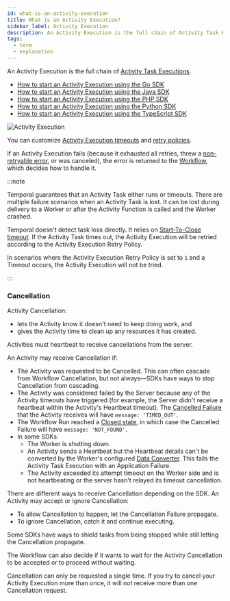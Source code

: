 ```yaml
---
id: what-is-an-activity-execution
title: What is an Activity Execution?
sidebar_label: Activity Execution
description: An Activity Execution is the full chain of Activity Task Executions.
tags:
  - term
  - explanation
---
```


An Activity Execution is the full chain of [Activity Task Executions](/concepts/what-is-an-activity-task-execution).

- [How to start an Activity Execution using the Go SDK](/go/spawning-activities)
- [How to start an Activity Execution using the Java SDK](/java/spawning-activities)
- [How to start an Activity Execution using the PHP SDK](/php/spawning-activities)
- [How to start an Activity Execution using the Python SDK](/python/spawning-activities)
- [How to start an Activity Execution using the TypeScript SDK](/typescript/spawning-activities)

![Activity Execution](/diagrams/activity-execution.svg)

You can customize [Activity Execution timeouts](/concepts/what-is-a-start-to-close-timeout) and [retry policies](/concepts/what-is-a-retry-policy).

If an Activity Execution fails (because it exhausted all retries, threw a [non-retryable error](/concepts/what-is-a-retry-policy#non-retryable-errors), or was canceled), the error is returned to the [Workflow](/workflows), which decides how to handle it.

:::note

Temporal guarantees that an Activity Task either runs or timeouts.
There are multiple failure scenarios when an Activity Task is lost.
It can be lost during delivery to a Worker or after the Activity Function is called and the Worker crashed.

Temporal doesn't detect task loss directly.
It relies on [Start-To-Close timeout](/concepts/what-is-a-start-to-close-timeout).
If the Activity Task times out, the Activity Execution will be retried according to the Activity Execution Retry Policy.

In scenarios where the Activity Execution Retry Policy is set to `1` and a Timeout occurs, the Activity Execution will not be tried.

:::

### Cancellation

Activity Cancellation:

- lets the Activity know it doesn't need to keep doing work, and
- gives the Activity time to clean up any resources it has created.

Activities must heartbeat to receive cancellations from the server.

An Activity may receive Cancellation if:

- The Activity was requested to be Cancelled. This can often cascade from Workflow Cancellation, but not always—SDKs have ways to stop Cancellation from cascading. <!-- TODO link to workflow cancellation -->
- The Activity was considered failed by the Server because any of the Activity timeouts have triggered (for example, the Server didn't receive a heartbeat within the Activity's Heartbeat timeout). The [Cancelled Failure](/references/failures#cancelled-failure) that the Activity receives will have `message: 'TIMED_OUT'`.
- The Workflow Run reached a [Closed state](/workflows#status), in which case the Cancelled Failure will have `message: 'NOT_FOUND'`.
- In some SDKs:
  - The Worker is shutting down.
  - An Activity sends a Heartbeat but the Heartbeat details can't be converted by the Worker's configured [Data Converter](/concepts/what-is-a-data-converter). This fails the Activity Task Execution with an Application Failure.
  - The Activity exceeded its attempt timeout on the Worker side and is not heartbeating or the server hasn't relayed its timeout cancellation.

There are different ways to receive Cancellation depending on the SDK. <!-- TODO link to dev guide -->
An Activity may accept or ignore Cancellation:

- To allow Cancellation to happen, let the Cancellation Failure propagate.
- To ignore Cancellation, catch it and continue executing.

Some SDKs have ways to shield tasks from being stopped while still letting the Cancellation propagate.

The Workflow can also decide if it wants to wait for the Activity Cancellation to be accepted or to proceed without waiting.

Cancellation can only be requested a single time.
If you try to cancel your Activity Execution more than once, it will not receive more than one Cancellation request.
